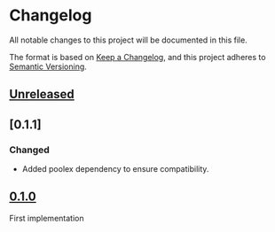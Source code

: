 # Changelog

All notable changes to this project will be documented in this file.

The format is based on [Keep a Changelog](https://keepachangelog.com/en/1.0.0/),
and this project adheres to [Semantic Versioning](https://semver.org/spec/v2.0.0.html).

## [Unreleased]

## [0.1.1]

### Changed

- Added poolex dependency to ensure compatibility.

## [0.1.0]

First implementation

[unreleased]: https://github.com/general-CbIC/poolex/compare/v0.1.0...HEAD
[0.1.0]: https://github.com/general-CbIC/poolex/releases/tag/v0.1.0
